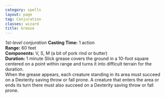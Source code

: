 ```yaml
---
category: spells
layout: page
tag: Conjuration
classes: wizard
title: Grease 
---
```

_1st-level conjuration_ 
**Casting Time:** 1 action    
**Range:** 60 feet    
**Components:** V, S, M (a bit of pork rind or butter)    
**Duration:** 1 minute 
Slick grease covers the ground in a 10-foot square centered on a point within range and turns it into difficult terrain for the duration.    
When the grease appears, each creature standing in its area must succeed on a Dexterity saving throw or fall prone. A creature that enters the area or ends its turn there must also succeed on a Dexterity saving throw or fall prone. 